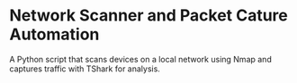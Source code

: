 # Network Scanner and Packet Cature Automation
A Python script that scans devices on a local network using Nmap and captures traffic with TShark for analysis.
